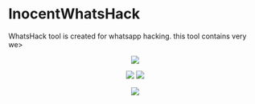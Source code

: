 # InocentWhatsHack
WhatsHack tool is created for whatsapp hacking. this tool contains very we>

<p align="center">
  <img src=".img/logo.png">
</p>

<p align="center">
  <img src="https://img.shields.io/github/license/mahesh2-lab/WhatsHack?st>
  <img src="https://img.shields.io/github/stars/mahesh2-lab/WhatsHack?styl>
  <img src="https://img.shields.io/github/issues/mahesh2-lab/WhatsHack?sty>
  <img src="https://img.shields.io/github/forks/mahesh2-lab/WhatsHack?colo>
</p>

<p align="center">
  <img src="https://img.shields.io/badge/Author-Bot--Tech-cyan?style=flat->
  <img src="https://img.shields.io/badge/Open%20Source-Yes-cyan?style=flat>
  <img src="https://img.shields.io/badge/Written%20In-Bash-cyan?style=flat>
</p>
